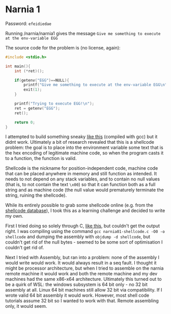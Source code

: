 # Narnia 1

Password: `efeidiedae`

Running /narnia/narnia1 gives the message `Give me something to execute at the env-variable EGG`

The source code for the problem is (no license, again):

```C
#include <stdio.h>

int main(){
    int (*ret)();

    if(getenv("EGG")==NULL){
        printf("Give me something to execute at the env-variable EGG\n");
        exit(1);
    }

    printf("Trying to execute EGG!\n");
    ret = getenv("EGG");
    ret();

    return 0;
}
```

I attempted to build something sneaky [like this](./narnia01/failed-1.c) (compiled with gcc) but it didnt work. Ultimately a bit of research revealed that this is a shellcode problem: the goal is to place into the environment variable some text that is the hex encoding of legitimate machine code, so when the program casts it to a function, the function is valid.

Shellcode is the nickname for position-independent code, machine code that can be placed anywhere in memory and still function as intended. It needs to not depend on any stack variables, and to contain no null values (that is, to not contain the text `\x00`) so that it can function both as a full string and as machine code (the null value would prematurely terminate the string, ruining the shellcode).

While its entirely possible to grab some shellcode online (e.g. from the [shellcode database](http://shell-storm.org/shellcode/)), I took this as a learning challenge and decided to write my own.

First I tried doing so solely through C, [like this](./narnia01/failed-2.c), but couldn't get the output right. I was compiling using the command `gcc narnia01-shellcode.c -O0 -o shellcode` and dumping the assembly with `objdump -d shellcode`, but couldn't get rid of the null bytes - seemed to be some sort of optimisation I couldn't get rid of.

Next I tried with Assembly, but ran into a problem: none of the assembly I would write would work. It would always result in a seq fault. I thought it might be processor architecture, but when I tried to assemble on the narnia remote machine it would work and both the remote machine and my dev machines had the same x86-x64 architecture. Ultimately this turned out to be a quirk of WSL: the windows subsystem is 64 bit only - no 32 bit assembly at all. Linux 64 bit machines still allow 32 bit via compatibility. If I wrote valid 64 bit assembly it would work. However, most shell code tutorials assume 32 bit so I wanted to work with that. Remote assembling only, it would seem.
